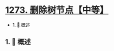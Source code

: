 # [1273. 删除树节点【中等】](https://github.com/tnotesjs/TNotes.leetcode/tree/main/notes/1273.%20%E5%88%A0%E9%99%A4%E6%A0%91%E8%8A%82%E7%82%B9%E3%80%90%E4%B8%AD%E7%AD%89%E3%80%91)

<!-- region:toc -->

- [1. 📝 概述](#1--概述)

<!-- endregion:toc -->

## 1. 📝 概述
